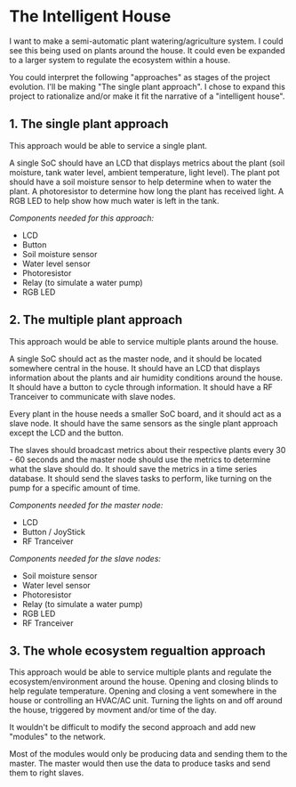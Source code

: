 # The Intelligent House

I want to make a semi-automatic plant watering/agriculture system. I could see this being used on plants around the house. It could even be expanded to a larger system to regulate the ecosystem within a house.

You could interpret the following "approaches" as stages of the project evolution. I'll be making "The single plant approach". I chose to expand this project to rationalize and/or make it fit the narrative of a "intelligent house".

## 1. The single plant approach

This approach would be able to service a single plant.

A single SoC should have an LCD that displays metrics about the plant (soil moisture, tank water level, ambient temperature, light level). The plant pot should have a soil moisture sensor to help determine when to water the plant. A photoresistor to determine how long the plant has received light. A RGB LED to help show how much water is left in the tank.

*Components needed for this approach:*
- LCD
- Button
- Soil moisture sensor
- Water level sensor
- Photoresistor
- Relay (to simulate a water pump)
- RGB LED

## 2. The multiple plant approach

This approach would be able to service multiple plants around the house.

A single SoC should act as the master node, and it should be located somewhere central in the house. It should have an LCD that displays information about the plants and air humidity conditions around the house. It should have a button to cycle through information. It should have a RF Tranceiver to communicate with slave nodes.

Every plant in the house needs a smaller SoC board, and it should act as a slave node. It should have the same sensors as the single plant approach except the LCD and the button.

The slaves should broadcast metrics about their respective plants every 30 - 60 seconds and the master node should use the metrics to determine what the slave should do. It should save the metrics in a time series database. It should send the slaves tasks to perform, like turning on the pump for a specific amount of time.

*Components needed for the master node:*
- LCD
- Button / JoyStick
- RF Tranceiver

*Components needed for the slave nodes:*
- Soil moisture sensor
- Water level sensor
- Photoresistor
- Relay (to simulate a water pump)
- RGB LED
- RF Tranceiver

## 3. The whole ecosystem regualtion approach

This approach would be able to service multiple plants and regulate the ecosystem/environment around the house. Opening and closing blinds to help regulate temperature. Opening and closing a vent somewhere in the house or controlling an HVAC/AC unit. Turning the lights on and off around the house, triggered by movment and/or time of the day.

It wouldn't be difficult to modify the second approach and add new "modules" to the network.

Most of the modules would only be producing data and sending them to the master. The master would then use the data to produce tasks and send them to right slaves.